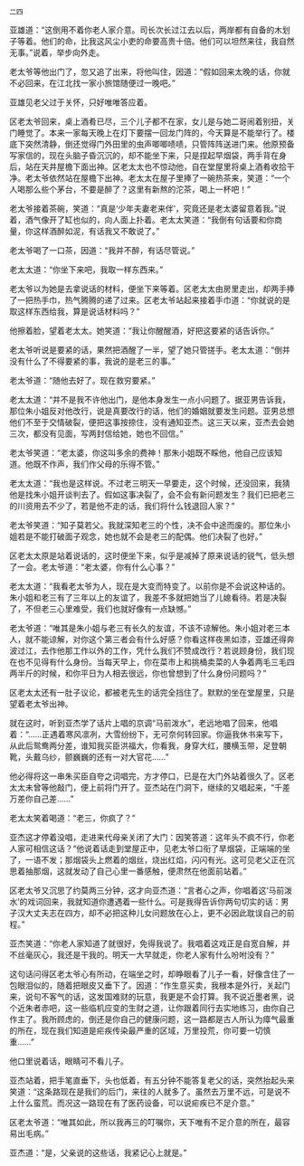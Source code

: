     二四 

   亚雄道：“这倒用不着你老人家介意。司长次长过江去以后，两岸都有自备的木划子等着。他们的命，比我这风尘小吏的命要高贵十倍。他们可以坦然来往，我自然无事。”说着，举步向外走。

   老太爷等他出门了，忽又追了出来，将他叫住，因道：“假如回来太晚的话，你就不必回来，在江北找一家小旅馆随便过一晚吧。”

   亚雄见老父过于关怀，只好唯唯答应着。

   区老太爷回来，桌上酒肴已尽，三个儿子都不在家，女儿是与她二哥闹着别扭，关门睡觉了。本来一家每天晚上在灯下要摆一回龙门阵的，今天算是不能举行了。楼底下突然清静，倒还觉得门外田里的虫声唧唧啧啧，只管阵阵送进门来。他原预备写家信的，现在头脑子昏沉沉的，却不能坐下来，只是捏起早烟袋，两手背在身后，站在天井屋檐下面出神。区老太太也不惊动他，自在堂屋里将桌上酒肴收拾干净。老太爷依然站在屋檐下出神。老太太在屋子里捧了一碗热茶来，笑道：“一个人喝那么些个茅台，不要是醉了？这里有新熬的沱茶，喝上一杯吧！”

   老太爷接着茶碗，笑道：“真是‘少年夫妻老来伴’，究竟还是老太婆留意着我。”说着，酒气像开了缸也似的，向人面上扑着。老太太笑道：“我倒有句话要和你商量，你这样酒醉如泥，有话我又不敢说了。”

   老太爷喝了一口茶，因道：“我并不醉，有话尽管说。”

   老太太道：“你坐下来吧，我取一样东西来。”

   老太爷以为她是去拿说话的材料，便坐下来等着。区老太太由房里走出，却两手捧了一把热手巾，热气腾腾的递了过来。区老太爷站起来接着手巾道：“你就说的是取这样东西给我，算是说话材料吗？”

   他擦着脸，望着老太太。她笑道：“我让你醒醒酒，好把这要紧的话告诉你。”

   老太爷听说是要紧的话，果然把酒醒了一半，望了她只管搓手。老太太道：“倒并没有什么了不得要紧的事，我说的是老三的事。”

   老太爷道：“随他去好了。现在救穷要紧。”

   老太太道：“并不是我不许他出门，是他本身发生一点小问题了。据亚男告诉我，那位朱小姐反对他改行，说是真要改行的话，他们的婚姻就要发生问题。亚男总想他们不至于交情破裂，便把这事按捺住，没有通知亚杰。这三天以来，亚杰去会她三次，都没有见面，写两封信给她，她也不回信。”

   老太爷笑道：“老太婆，你这叫多余的费神！那朱小姐既不睬他，他自己应该知道。他既不作声，我们作父母的乐得不管。”

   老太太道：“我也是这样说。不过老三明天一早要走，这个时候，还没回来，我猜他是找朱小姐开谈判去了。假如这事决裂了，会不会有新问题发生？我们已把老三的川资用去不少了，若是他不走的话，我们将什么钱退回人家？”

   老太爷笑道：“知子莫若父。我就深知老三的个性，决不会中途而废的。那位朱小姐若是不能打破面子观念，她也就不会是老三的配偶。他们决裂了也好。”

   区老太太原是站着说话的，这时便坐下来，似乎是减掉了原来说话的锐气，低头想了一会。老太爷道：“老太婆，你有什么心事？”

   老太太道：“我看老太爷为人，现在是大变而特变了。以前你是不会说这种话的。朱小姐和老三有了三年以上的友谊了，我差不多就把她当了儿媳看待。若是决裂了，不但老三心里难受，我们也就好像有一点缺憾。”

   老太爷道：“唯其是朱小姐与老三有长久的友谊，不该不谅解他。朱小姐对老三本人，就不能谅解，对你这个第三者会有什么好感？你看这样夜黑如漆，亚雄还得奔波过江，去作他那工作以外的工作，凭什么我们不赞成改行？若说顾身份，我们现在也不见得有什么身份。当每天早上，你在菜市上和挑桶卖菜的人争着两毛三毛四两半斤的时候，和你平日为人相去很远，你也曾想到了什么身份问题吗？”

   区老太太还有一肚子议论，都被老先生的话完全挡住了。默默的坐在堂屋里，只是望着老太爷出神。

   就在这时，听到亚杰学了话片上唱的京调“马前泼水”，老远地唱了回来，他唱着：“……正遇着寒风凛冽，大雪纷纷下，无可奈何转回家。你逼我休书来写下，从此后鸳鸯两分差，谁知我买臣洪福大，你看我，身穿大红，腰横玉带，足登朝靴，头戴乌纱，颤巍巍的还有一对大官花……”

   他必得将这一串朱买臣自夸之词唱完，方才停口，已是在大门外站着很久了。区老太太未曾等他敲门，便上前将门开了。亚杰站在门洞下，继续的又唱起来，“千差万差你自己差……”

   老太太笑着喝道：“老三，你疯了？”

   亚杰这才停着没唱，走进来代母亲关闭了大门：因笑答道：这年头不疯不行，你老人家可相信这话？“他说着话走到堂屋正中，见老太爷口衔了旱烟袋，正端端的坐了，一语不发；那烟袋头上燃着的烟丝，烧出红焰，闪闪有光。这可见老父正在沉思着抽那烟，这就发动了自己心里一番感触，便肃然在他面前站着。”

   区老太爷又沉思了约莫两三分钟，这才向亚杰道：“言者心之声，你唱着这‘马前泼水’的戏词回来，我就知道你遭遇着一些什么。可是我得告诉你两句切实的话：男子汉大丈夫志在四方，却不必把这种儿女问题放在心上，更不必因此耽误自己的前程。”

   亚杰笑道：“你老人家知道了就很好，免得我说了。我唱着这戏正是自宽自解，并不丝毫灰心，我还是干我的。明天一大早就走，你老人家有什么吩咐没有？”

   这句话问得区老太爷心有所动，在端坐之时，却睁眼看了儿子一看，好像含住了一包眼泪似的，随着把眼皮又垂下了。因道：“作生意买卖，我根本是外行，关起门来，说句不客气的话，这发国难财的玩意，我更是不会打算。我不说近墨者黑，说个近朱者赤吧，这一些临机应变的生财之道，让你跟着同行去实地练习，由你自己作主了。我所顾虑的，倒还是你自己的健康问题，这一路都是古人所认为瘴气最重的所在，现在我们知道是疟疾传染最严重的区域，万里投荒，你可要一切慎重……”

   他口里说着话，眼睛可不看儿子。

   亚杰站着，把手笔直垂下，头也低着，有五分钟不能答复老父的话，突然抬起头来笑道：“这条路现在是我们的后门，来往的人就多了。虽然去万里不远，可是说不上什么蛮荒。而况这一路现在有了医药设备，可以说疟疾已不足介意。”

   区老太爷道：“唯其如此，所以我再三的叮嘱你，天下唯有不足介意的所在，最容易出毛病。”

   亚杰道：“是，父亲说的这些话，我紧记心上就是。”

